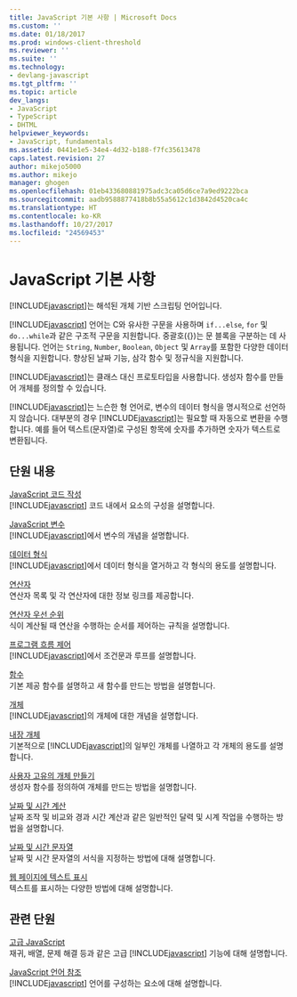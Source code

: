 ```yaml
---
title: JavaScript 기본 사항 | Microsoft Docs
ms.custom: ''
ms.date: 01/18/2017
ms.prod: windows-client-threshold
ms.reviewer: ''
ms.suite: ''
ms.technology:
- devlang-javascript
ms.tgt_pltfrm: ''
ms.topic: article
dev_langs:
- JavaScript
- TypeScript
- DHTML
helpviewer_keywords:
- JavaScript, fundamentals
ms.assetid: 0441e1e5-34e4-4d32-b188-f7fc35613478
caps.latest.revision: 27
author: mikejo5000
ms.author: mikejo
manager: ghogen
ms.openlocfilehash: 01eb433680881975adc3ca05d6ce7a9ed9222bca
ms.sourcegitcommit: aadb9588877418b8b55a5612c1d3842d4520ca4c
ms.translationtype: HT
ms.contentlocale: ko-KR
ms.lasthandoff: 10/27/2017
ms.locfileid: "24569453"
---
```

# <a name="javascript-fundamentals"></a>JavaScript 기본 사항
[!INCLUDE[javascript](../javascript/includes/javascript-md.md)]는 해석된 개체 기반 스크립팅 언어입니다.  
  
 [!INCLUDE[javascript](../javascript/includes/javascript-md.md)] 언어는 C와 유사한 구문을 사용하며 `if...else`, `for` 및 `do...while`과 같은 구조적 구문을 지원합니다. 중괄호({})는 문 블록을 구분하는 데 사용됩니다. 언어는 `String`, `Number`, `Boolean`, `Object` 및 `Array`를 포함한 다양한 데이터 형식을 지원합니다. 향상된 날짜 기능, 삼각 함수 및 정규식을 지원합니다.  
  
 [!INCLUDE[javascript](../javascript/includes/javascript-md.md)]는 클래스 대신 프로토타입을 사용합니다. 생성자 함수를 만들어 개체를 정의할 수 있습니다.  
  
 [!INCLUDE[javascript](../javascript/includes/javascript-md.md)]는 느슨한 형 언어로, 변수의 데이터 형식을 명시적으로 선언하지 않습니다. 대부분의 경우 [!INCLUDE[javascript](../javascript/includes/javascript-md.md)]는 필요할 때 자동으로 변환을 수행합니다. 예를 들어 텍스트(문자열)로 구성된 항목에 숫자를 추가하면 숫자가 텍스트로 변환됩니다.  
  
## <a name="in-this-section"></a>단원 내용  
 [JavaScript 코드 작성](../javascript/writing-javascript-code.md)  
 [!INCLUDE[javascript](../javascript/includes/javascript-md.md)] 코드 내에서 요소의 구성을 설명합니다.  
  
 [JavaScript 변수](../javascript/variables-javascript.md)  
 [!INCLUDE[javascript](../javascript/includes/javascript-md.md)]에서 변수의 개념을 설명합니다.  
  
 [데이터 형식](../javascript/data-types-javascript.md)  
 [!INCLUDE[javascript](../javascript/includes/javascript-md.md)]에서 데이터 형식을 열거하고 각 형식의 용도를 설명합니다.  
  
 [연산자](../javascript/operators-javascript.md)  
 연산자 목록 및 각 연산자에 대한 정보 링크를 제공합니다.  
  
 [연산자 우선 순위](../javascript/operator-subtractprecedence-javascript.md)  
 식이 계산될 때 연산을 수행하는 순서를 제어하는 규칙을 설명합니다.  
  
 [프로그램 흐름 제어](../javascript/controlling-program-flow-javascript.md)  
 [!INCLUDE[javascript](../javascript/includes/javascript-md.md)]에서 조건문과 루프를 설명합니다.  
  
 [함수](../javascript/functions-javascript.md)  
 기본 제공 함수를 설명하고 새 함수를 만드는 방법을 설명합니다.  
  
 [개체](../javascript/objects-and-arrays-javascript.md)  
 [!INCLUDE[javascript](../javascript/includes/javascript-md.md)]의 개체에 대한 개념을 설명합니다.  
  
 [내장 개체](../javascript/intrinsic-objects-javascript.md)  
 기본적으로 [!INCLUDE[javascript](../javascript/includes/javascript-md.md)]의 일부인 개체를 나열하고 각 개체의 용도를 설명합니다.  
  
 [사용자 고유의 개체 만들기](../javascript/creating-objects-javascript.md)  
 생성자 함수를 정의하여 개체를 만드는 방법을 설명합니다.  
  
 [날짜 및 시간 계산](../javascript/calculating-dates-and-times-javascript.md)  
 날짜 조작 및 비교와 경과 시간 계산과 같은 일반적인 달력 및 시계 작업을 수행하는 방법을 설명합니다.  
  
 [날짜 및 시간 문자열](../javascript/date-and-time-strings-javascript.md)  
 날짜 및 시간 문자열의 서식을 지정하는 방법에 대해 설명합니다.  
  
 [웹 페이지에 텍스트 표시](../javascript/displaying-text-in-a-webpage-javascript.md)  
 텍스트를 표시하는 다양한 방법에 대해 설명합니다.  
  
## <a name="related-sections"></a>관련 단원  
 [고급 JavaScript](../javascript/advanced/advanced-javascript.md)  
 재귀, 배열, 문제 해결 등과 같은 고급 [!INCLUDE[javascript](../javascript/includes/javascript-md.md)] 기능에 대해 설명합니다.  
  
 [JavaScript 언어 참조](../javascript/reference/javascript-reference.md)  
 [!INCLUDE[javascript](../javascript/includes/javascript-md.md)] 언어를 구성하는 요소에 대해 설명합니다.